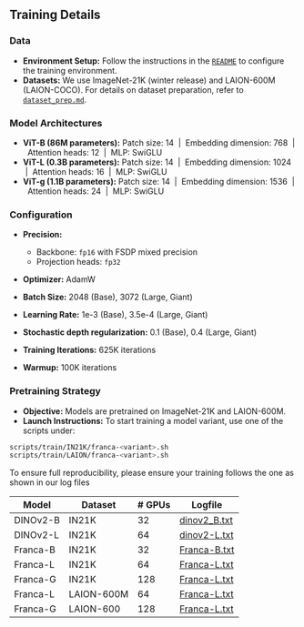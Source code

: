 ## Training Details

### Data

- **Environment Setup:** Follow the instructions in the [`README`](README.md#installation) to configure the training environment.
- **Datasets:** We use ImageNet-21K (winter release) and LAION-600M (LAION-COCO). For details on dataset preparation, refer to [`dataset_prep.md`](dataset_prep.md).

### Model Architectures

- **ViT-B (86M parameters):**
  Patch size: 14 &nbsp;|&nbsp; Embedding dimension: 768 &nbsp;|&nbsp; Attention heads: 12 &nbsp;|&nbsp; MLP: SwiGLU
- **ViT-L (0.3B parameters):**
  Patch size: 14 &nbsp;|&nbsp; Embedding dimension: 1024 &nbsp;|&nbsp; Attention heads: 16 &nbsp;|&nbsp; MLP: SwiGLU
- **ViT-g (1.1B parameters):**
  Patch size: 14 &nbsp;|&nbsp; Embedding dimension: 1536 &nbsp;|&nbsp; Attention heads: 24 &nbsp;|&nbsp; MLP: SwiGLU


### Configuration

- **Precision:**
  - Backbone: `fp16` with FSDP mixed precision
  - Projection heads: `fp32`

- **Optimizer:** AdamW
- **Batch Size:** 2048 (Base), 3072 (Large, Giant)
- **Learning Rate:** 1e-3 (Base), 3.5e-4 (Large, Giant)
- **Stochastic depth regularization:** 0.1 (Base), 0.4 (Large, Giant)
- **Training Iterations:** 625K iterations
- **Warmup:** 100K iterations


### Pretraining Strategy

- **Objective:** Models are pretrained on ImageNet-21K and LAION-600M.
- **Launch Instructions:**
  To start training a model variant, use one of the scripts under:

```bash
scripts/train/IN21K/franca-<variant>.sh
scripts/train/LAION/franca-<variant>.sh
```

To ensure full reproducibility, please ensure your training follows the one as shown in our log files

| Model     | Dataset | # GPUs | Logfile                                               |
|-----------|---------|--------|--------------------------------------------------------|
| DINOv2-B  | IN21K   | 32     | [dinov2_B.txt](logfiles/In21K/dinov2_B.txt)               |
| DINOv2-L  | IN21K   | 64     | [dinov2-L.txt](logfiles/In21K/dinov2_L.txt)               |
| Franca-B  | IN21K   | 32     | [Franca-B.txt](logfiles/In21K/Franca_B.txt)               |
| Franca-L  | IN21K   | 64     | [Franca-L.txt](logfiles/In21K/Franca_L.txt)               |
| Franca-G  | IN21K   | 128     | [Franca-L.txt](logfiles/In21K/Franca_G.txt)               |
| Franca-L  | LAION-600M   | 64     | [Franca-L.txt](logfiles/In21K/Franca_L_LAION.txt)               |
| Franca-G  | LAION-600   | 128     | [Franca-L.txt](logfiles/In21K/Franca_G_LAION.txt)               |
